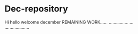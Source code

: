 # Dec-repository
Hi
hello
welcome
december
REMAINING WORK......
....................
....................
